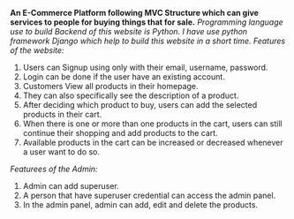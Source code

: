 **An E-Commerce Platform following MVC Structure which can give services to people for buying things that for sale.**
*Programming language use to build Backend of this website is Python. I have use python framework Django which help to build this website in a short time.*
*Features of the website:*
  1. Users can Signup using only with their email, username, password.
  2. Login can be done if the user have an existing account.
  3. Customers View all products in their homepage.
  4. They can also specifically see the description of a product.
  5. After deciding which product to buy, users can add the selected products in their cart.
  6. When there is one or more than one products in the cart, users can still continue their shopping and add products to the cart.
  7. Available products in the cart can be increased or decreased whenever a user want to do so.

*Featurees of the Admin:*
1. Admin can add superuser.
2. A person that have superuser credential can access the admin panel.
3. In the admin panel, admin can add, edit and delete the products.
